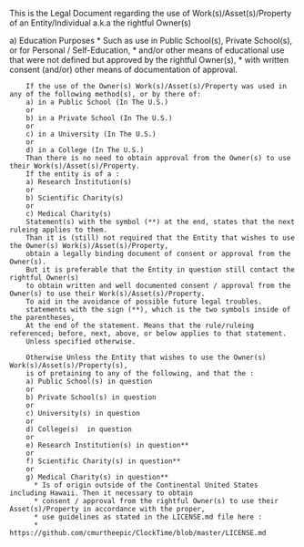 This is the Legal Document regarding the use of Work(s)/Asset(s)/Property of an Entity/Individual a.k.a the rightful Owner(s)

a) Education Purposes * Such as use in Public School(s), Private School(s), or for Personal / Self-Education, * and/or other means of educational use that were not defined but approved by the rightful Owner(s), * with written consent (and/or) other means of documentation of approval.

        If the use of the Owner(s) Work(s)/Asset(s)/Property was used in any of the following method(s), or by there of:
        a) in a Public School (In The U.S.)
        or
        b) in a Private School (In The U.S.)
        or
        c) in a University (In The U.S.)
        or
        d) in a College (In The U.S.)
        Than there is no need to obtain approval from the Owner(s) to use their Work(s)/Asset(s)/Property.
        If the entity is of a : 
        a) Research Institution(s)
        or
        b) Scientific Charity(s)
        or
        c) Medical Charity(s)
        Statement(s) with the symbol (**) at the end, states that the next ruleing applies to them.
        Than it is (still) not required that the Entity that wishes to use the Owner(s) Work(s)/Asset(s)/Property,
        obtain a legally binding document of consent or approval from the Owner(s).
        But it is preferable that the Entity in question still contact the rightful Owner(s)
        to obtain written and well documented consent / approval from the Owner(s) to use their Work(s)/Asset(s)/Property.
        To aid in the avoidance of possible future legal troubles.
        statements with the sign (**), which is the two symbols inside of the parentheses,
        At the end of the statement. Means that the rule/ruleing referenced; before, next, above, or below applies to that statement.
        Unless specified otherwise. 

        Otherwise Unless the Entity that wishes to use the Owner(s) Work(s)/Asset(s)/Property(s),
        is of pretaining to any of the following, and that the :
        a) Public School(s) in question
        or
        b) Private School(s) in question
        or
        c) University(s) in question
        or
        d) College(s)  in question
        or
        e) Research Institution(s) in question**
        or
        f) Scientific Charity(s) in question**
        or
        g) Medical Charity(s) in question**
          * Is of origin outside of the Continental United States including Hawaii. Then it necessary to obtain
          * consent / approval from the rightful Owner(s) to use their Asset(s)/Property in accordance with the proper,
          * use guidelines as stated in the LICENSE.md file here : 
          * https://github.com/cmurtheepic/ClockTime/blob/master/LICENSE.md
